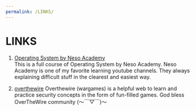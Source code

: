 ```yaml
---
permalink: /LINKS/
---
```


# LINKS

1. [Operating System by Neso Academy](https://www.youtube.com/playlist?list=PLBlnK6fEyqRiVhbXDGLXDk_OQAeuVcp2O)\
This is a full course of Operating System by Neso Academy. Neso Academy is one of my favorite learning youtube channels. They always explaining difficult stuff in the clearest and easiest way.

2. [overthewire](https://overthewire.org/wargames/)
Overthewire (wargames) is a helpful web to learn and  practice security concepts in the form of fun-filled games. God bless OverTheWire community (～￣▽￣)～
